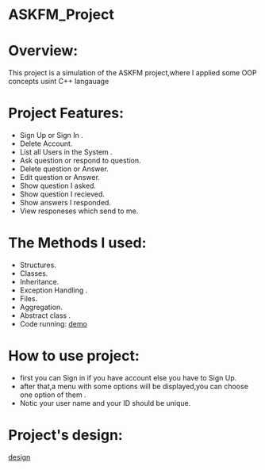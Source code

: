 # ASKFM_Project
# Overview:
This project is a simulation of the ASKFM project,where I applied some OOP concepts usint C++ langauage

# Project Features:
  * Sign Up or Sign In .
  * Delete Account.
  * List all Users in the System .
  * Ask question or respond to question.
  * Delete question or Answer.
  * Edit question or Answer.
  * Show question I asked.
  * Show question I recieved.
  * Show answers I responded.
  * View responeses which send to me.
# The Methods I used:
  * Structures.
  * Classes.
  * Inheritance.
  * Exception Handling .
  * Files.
  * Aggregation.
  * Abstract class .
* Code running:  [demo](https://drive.google.com/file/d/1FM_N_pX9wnc-C_aYmL_fM-59Zl96QFPg/view?usp=drivesdk)
# How to use project:
 * first you can Sign in if you have account else you have to Sign Up.
 * after that,a menu with some options will be displayed,you can choose one option of them .
 * Notic your user name and your ID should be unique.
# Project's design:
[design](C:/Users/elmenshawy\Downloads/my_github/ASKFM_Project/askfm/main/assets/images/electrocat.jpg)
